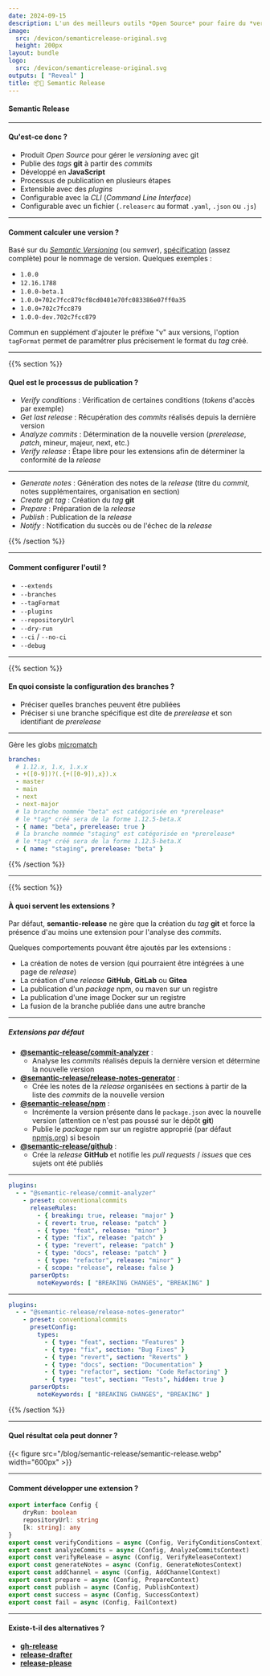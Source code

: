 ```yaml
---
date: 2024-09-15
description: L'un des meilleurs outils *Open Source* pour faire du *versioning* git ?
image:
  src: /devicon/semanticrelease-original.svg
  height: 200px
layout: bundle
logo:
  src: /devicon/semanticrelease-original.svg
outputs: [ "Reveal" ]
title: 📦🚀 Semantic Release
---
```


#### Semantic Release

---

#### Qu'est-ce donc ?

- Produit *Open Source* pour gérer le *versioning* avec git
- Publie des *tags* **git** à partir des *commits*
- Développé en **JavaScript**
- Processus de publication en plusieurs étapes
- Extensible avec des *plugins*
- Configurable avec la *CLI* (*Command Line Interface*)
- Configurable avec un fichier (`.releaserc` au format `.yaml`, `.json` ou `.js`)

---

#### Comment calculer une version ?

Basé sur du [*Semantic Versioning*](https://semver.org/) (ou *semver*),
[spécification](https://semver.org/#backusnaur-form-grammar-for-valid-semver-versions) (assez complète) pour le nommage de version.
Quelques exemples :

- `1.0.0`
- `12.16.1788`
- `1.0.0-beta.1`
- `1.0.0+702c7fcc879cf8cd0401e70fc083386e07ff0a35`
- `1.0.0+702c7fcc879`
- `1.0.0-dev.702c7fcc879`

Commun en supplément d'ajouter le préfixe "v" aux versions,
l'option `tagFormat` permet de paramétrer plus précisement le format du *tag* créé.

---

{{% section %}}

#### Quel est le processus de publication ?

- *Verify conditions* : Vérification de certaines conditions (*tokens* d'accès par exemple)
- *Get last release* : Récupération des *commits* réalisés depuis la dernière version
- *Analyze commits* : Détermination de la nouvelle version (*prerelease*, *patch*, mineur, majeur, next, etc.)
- *Verify release* : Étape libre pour les extensions afin de déterminer la conformité de la *release*

---

- *Generate notes* : Génération des notes de la *release* (titre du *commit*, notes supplémentaires, organisation en section)
- *Create git tag* : Création du *tag* **git**
- *Prepare* : Préparation de la *release*
- *Publish* : Publication de la *release*
- *Notify* : Notification du succès ou de l'échec de la *release*

{{% /section %}}

---

#### Comment configurer l'outil ?

- `--extends`
- `--branches`
- `--tagFormat`
- `--plugins`
- `--repositoryUrl`
- `--dry-run`
- `--ci` / `--no-ci`
- `--debug`

---

{{% section %}}

#### En quoi consiste la configuration des branches ?

- Préciser quelles branches peuvent être publiées
- Préciser si une branche spécifique est dite de *prerelease* et son identifiant de *prerelease*

---

Gère les globs [micromatch](https://github.com/micromatch/micromatch?tab=readme-ov-file#matching-features)

```yaml
branches:
  # 1.12.x, 1.x, 1.x.x
  - +([0-9])?(.{+([0-9]),x}).x
  - master
  - main
  - next
  - next-major
  # la branche nommée "beta" est catégorisée en *prerelease*
  # le *tag* créé sera de la forme 1.12.5-beta.X
  - { name: "beta", prerelease: true }
  # la branche nommée "staging" est catégorisée en *prerelease*
  # le *tag* créé sera de la forme 1.12.5-beta.X
  - { name: "staging", prerelease: "beta" }
```

{{% /section %}}

---

{{% section %}}

#### À quoi servent les extensions ?

Par défaut, **semantic-release** ne gère que la création du *tag* **git** et force la présence d'au moins une extension pour l'analyse des *commits*.

Quelques comportements pouvant être ajoutés par les extensions :

- La création de notes de version (qui pourraient être intégrées à une page de *release*)
- La création d'une *release* **GitHub**, **GitLab** ou **Gitea**
- La publication d'un *package* npm, ou maven sur un registre
- La publication d'une image Docker sur un registre
- La fusion de la branche publiée dans une autre branche

---

##### Extensions par défaut

- [**@semantic-release/commit-analyzer**](https://github.com/semantic-release/commit-analyzer) :
  - Analyse les *commits* réalisés depuis la dernière version et détermine la nouvelle version
- [**@semantic-release/release-notes-generator**](https://github.com/semantic-release/release-notes-generator) :
  - Crée les notes de la *release* organisées en sections à partir de la liste des *commits* de la nouvelle version
- [**@semantic-release/npm**](https://github.com/semantic-release/npm) :
  - Incrémente la version présente dans le `package.json` avec la nouvelle version (attention ce n'est pas poussé sur le dépôt **git**)
  - Publie le *package* npm sur un registre approprié (par défaut [npmjs.org](https://npmjs.org)) si besoin
- [**@semantic-release/github**](https://github.com/semantic-release/github) :
  - Crée la *release* **GitHub** et notifie les *pull requests* / *issues* que ces sujets ont été publiés

---

```yaml
plugins:
  - - "@semantic-release/commit-analyzer"
    - preset: conventionalcommits
      releaseRules:
        - { breaking: true, release: "major" }
        - { revert: true, release: "patch" }
        - { type: "feat", release: "minor" }
        - { type: "fix", release: "patch" }
        - { type: "revert", release: "patch" }
        - { type: "docs", release: "patch" }
        - { type: "refactor", release: "minor" }
        - { scope: "release", release: false }
      parserOpts:
        noteKeywords: [ "BREAKING CHANGES", "BREAKING" ]
```

---

```yaml
plugins:
  - - "@semantic-release/release-notes-generator"
    - preset: conventionalcommits
      presetConfig:
        types:
          - { type: "feat", section: "Features" }
          - { type: "fix", section: "Bug Fixes" }
          - { type: "revert", section: "Reverts" }
          - { type: "docs", section: "Documentation" }
          - { type: "refactor", section: "Code Refactoring" }
          - { type: "test", section: "Tests", hidden: true }
      parserOpts:
        noteKeywords: [ "BREAKING CHANGES", "BREAKING" ]
```

{{% /section %}}

---

#### Quel résultat cela peut donner ?

{{< figure src="/blog/semantic-release/semantic-release.webp" width="600px" >}}

---

#### Comment développer une extension ?

```ts
export interface Config {
    dryRun: boolean
    repositoryUrl: string
    [k: string]: any
}
export const verifyConditions = async (Config, VerifyConditionsContext)
export const analyzeCommits = async (Config, AnalyzeCommitsContext)
export const verifyRelease = async (Config, VerifyReleaseContext)
export const generateNotes = async (Config, GenerateNotesContext)
export const addChannel = async (Config, AddChannelContext)
export const prepare = async (Config, PrepareContext)
export const publish = async (Config, PublishContext)
export const success = async (Config, SuccessContext)
export const fail = async (Config, FailContext)
```

---

#### Existe-t-il des alternatives ?

- [**gh-release**](https://github.com/softprops/action-gh-release)
- [**release-drafter**](https://github.com/release-drafter/release-drafter)
- [**release-please**](https://github.com/googleapis/release-please)
